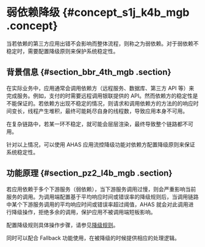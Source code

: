 # 弱依赖降级 {#concept_s1j_k4b_mgb .concept}

当若依赖的第三方应用出错不会影响而整体流程，则称之为弱依赖。对于弱依赖不稳定时，需要配置降级原则来保护系统稳定性。

## 背景信息 {#section_bbr_4th_mgb .section}

在实际业务中，应用通常会调用依赖方（远程服务、数据库、第三方 API 等）来完成服务。例如，支付的时需要远程调用银联提供的 API。然而依赖方的稳定性是不能保证的。若依赖方出现不稳定的情况，则请求和调用依赖方的方法的的响应时间变长，线程产生堆积，最终可能耗尽自身的线程数，导致应用本身不可用。

在复杂链路中，若某一环不稳定，就可能会层层渲染，最终导致整个链路都不可用。

针对以上情况，可以使用 AHAS 应用流控降级功能对依赖方配置降级原则来保证系统稳定性。

## 功能原理 {#section_pz2_l4b_mgb .section}

若应用依赖于多个下游服务（弱依赖），当下游服务调用过慢，则会严重影响当前服务的调用。为调用端配置基于平均响应时间或错误率的降级规则后，当调用链路中某个下游服务调用的平均响应时间或错误率超过阈值，AHAS 就会对此调用进行降级操作，拒绝多余的调用，保护应用不被调用端短板影响。

配置降级规则具体操作步骤，请参见[降级规则](intl.zh-CN/应用流控降级/控制台指南/降级规则.md#)。

同时可以配合 Fallback 功能使用，在被降级的时候提供相应的处理逻辑。

